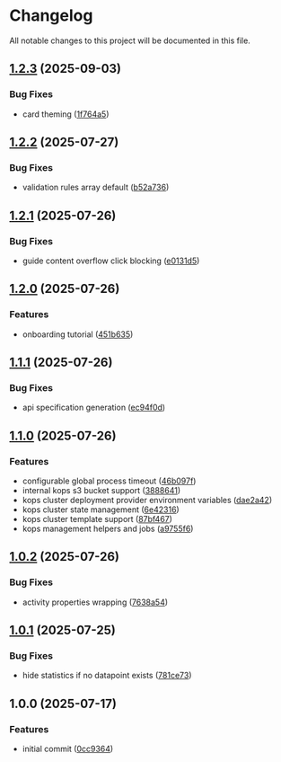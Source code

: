 # Changelog

All notable changes to this project will be documented in this file.

## [1.2.3](https://github.com/forepath/kublade/compare/v1.2.2...v1.2.3) (2025-09-03)


### Bug Fixes

* card theming ([1f764a5](https://github.com/forepath/kublade/commit/1f764a56b44fa002096ce9a25a2470ea47f64bb2))

## [1.2.2](https://github.com/forepath/kublade/compare/v1.2.1...v1.2.2) (2025-07-27)


### Bug Fixes

* validation rules array default ([b52a736](https://github.com/forepath/kublade/commit/b52a7368b457db461fe33768b9343df5c752b08c))

## [1.2.1](https://github.com/forepath/kublade/compare/v1.2.0...v1.2.1) (2025-07-26)


### Bug Fixes

* guide content overflow click blocking ([e0131d5](https://github.com/forepath/kublade/commit/e0131d5398d923de371c0fbef7c6fda76d895c3a))

## [1.2.0](https://github.com/forepath/kublade/compare/v1.1.1...v1.2.0) (2025-07-26)


### Features

* onboarding tutorial ([451b635](https://github.com/forepath/kublade/commit/451b635d374068da2ea40602c18b4ff2cb1fc870))

## [1.1.1](https://github.com/forepath/kublade/compare/v1.1.0...v1.1.1) (2025-07-26)


### Bug Fixes

* api specification generation ([ec94f0d](https://github.com/forepath/kublade/commit/ec94f0d63305bb47a1d0e4f32a8586da67d198bb))

## [1.1.0](https://github.com/forepath/kublade/compare/v1.0.2...v1.1.0) (2025-07-26)


### Features

* configurable global process timeout ([46b097f](https://github.com/forepath/kublade/commit/46b097ff774724cc19d52c4e1811a01dc30b7b89))
* internal kops s3 bucket support ([3888641](https://github.com/forepath/kublade/commit/3888641070bbd60c02a334e12ba12c3607a45b9a))
* kops cluster deployment provider environment variables ([dae2a42](https://github.com/forepath/kublade/commit/dae2a42566b5ce904ee02d0aeaa4c5fa277ee15c))
* kops cluster state management ([6e42316](https://github.com/forepath/kublade/commit/6e42316cd3da630cd1cfae982651f08f697aa820))
* kops cluster template support ([87bf467](https://github.com/forepath/kublade/commit/87bf467b9771ccbba469132c81af8e68c4e2c020))
* kops management helpers and jobs ([a9755f6](https://github.com/forepath/kublade/commit/a9755f61d64f7bfc0cd3a78f088a2c4bbff33b79))

## [1.0.2](https://github.com/forepath/kublade/compare/v1.0.1...v1.0.2) (2025-07-26)


### Bug Fixes

* activity properties wrapping ([7638a54](https://github.com/forepath/kublade/commit/7638a54722e00dafbb2208f481a84ea873e7129e))

## [1.0.1](https://github.com/forepath/kublade/compare/v1.0.0...v1.0.1) (2025-07-25)


### Bug Fixes

* hide statistics if no datapoint exists ([781ce73](https://github.com/forepath/kublade/commit/781ce73e1f046c616bdea71e61415e242f31804c))

## 1.0.0 (2025-07-17)


### Features

* initial commit ([0cc9364](https://github.com/forepath/kublade/commit/0cc936499866f3daf5211cef9574996b72882635))
